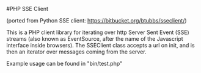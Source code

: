 #PHP SSE Client

(ported from Python SSE client: https://bitbucket.org/btubbs/sseclient/)

This is a PHP client library for iterating over http Server Sent Event (SSE) streams (also known as EventSource, after the name of the Javascript interface inside browsers).
The SSEClient class accepts a url on init, and is then an iterator over messages coming from the server.

Example usage can be found in "bin/test.php"
